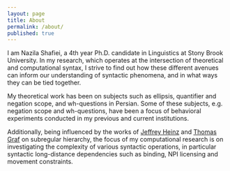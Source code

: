 ```yaml
---
layout: page
title: About
permalink: /about/
published: true
---
```





I am Nazila Shafiei, a 4th year Ph.D. candidate in Linguistics at Stony Brook University. In my research, which operates at the intersection of theoretical and computational syntax, I strive to find out how these different avenues can inform our understanding of syntactic phenomena, and in what ways they can be tied together. 

My theoretical work has been on subjects such as ellipsis, quantifier and negation scope, and wh-questions in Persian. Some of these subjects, e.g. negation scope and wh-questions, have been a focus of behavioral experiments conducted in my previous and current institutions. 

Additionally, being influenced by the works of [Jeffrey Heinz](http://jeffreyheinz.net/) and [Thomas Graf](https://thomasgraf.net/) on subregular hierarchy, the focus of my computational research is on investigating the complexity of various syntactic operations, in particular syntactic long-distance dependencies such as binding, NPI licensing and movement constraints. 

